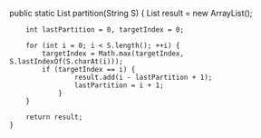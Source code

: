 public static List<Integer> partition(String S) {
       List<Integer> result = new ArrayList();
        
        int lastPartition = 0, targetIndex = 0;
        
        for (int i = 0; i < S.length(); ++i) {
            targetIndex = Math.max(targetIndex, S.lastIndexOf(S.charAt(i)));
            if (targetIndex == i) {
                    result.add(i - lastPartition + 1);
                    lastPartition = i + 1;
                }
        }
        
        return result;
    }